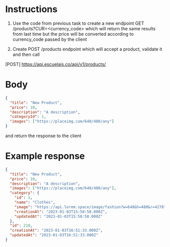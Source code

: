# Instructions

1. Use the code from previous task to create a new endpoint GET /products?CUR=<currency_code> which will return the same results from last time but the price will be converted according to currency_code passed by the client

2. Create POST /products endpoint which will accept a product, validate it and then call 

[POST] https://api.escuelajs.co/api/v1/products/
# Body
```json
{
  "title": "New Product",
  "price": 10,
  "description": "A description",
  "categoryId": 1,
  "images": ["https://placeimg.com/640/480/any"]
}
```
and return the response to the client 

# Example response 
```json
{
  "title": "New Product",
  "price": 10,
  "description": "A description",
  "images": ["https://placeimg.com/640/480/any"],
  "category": {
    "id": 1,
    "name": "Clothes",
    "image": "https://api.lorem.space/image/fashion?w=640&h=480&r=4278",
    "creationAt": "2023-01-03T15:58:58.000Z",
    "updatedAt": "2023-01-03T15:58:58.000Z"
  },
  "id": 210,
  "creationAt": "2023-01-03T16:51:33.000Z",
  "updatedAt": "2023-01-03T16:51:33.000Z"
}
```